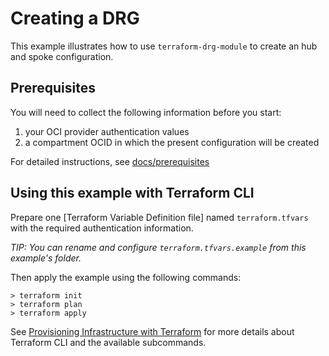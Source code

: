 # Creating a DRG

[docs/prerequisites]:https://github.com/oracle-terraform-modules/terraform-oci-vcn/blob/main/docs/prerequisites.adoc
[Provisioning Infrastructure with Terraform]:https://www.terraform.io/docs/cli/run/index.html

This example illustrates how to use  `terraform-drg-module` to create an hub and spoke configuration.



## Prerequisites

You will need to collect the following information before you start:

1. your OCI provider authentication values
2. a compartment OCID in which the present configuration will be created

For detailed instructions, see [docs/prerequisites]

## Using this example with Terraform CLI

Prepare one [Terraform Variable Definition file] named `terraform.tfvars` with the required authentication information.

*TIP: You can rename and configure `terraform.tfvars.example` from this example's folder.*

Then apply the example using the following commands:

```shell
> terraform init
> terraform plan
> terraform apply
```

See [Provisioning Infrastructure with Terraform] for more details about Terraform CLI and the available subcommands.
